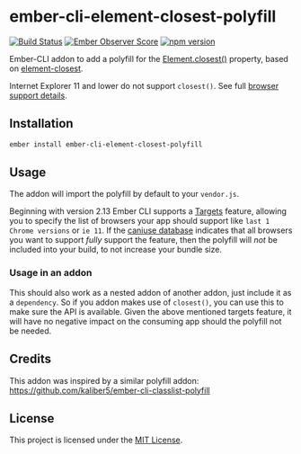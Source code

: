 # ember-cli-element-closest-polyfill

[![Build Status](https://travis-ci.org/miguelcobain/ember-cli-element-closest-polyfill.svg?branch=master)](https://travis-ci.org/miguelcobain/ember-cli-element-closest-polyfill)
[![Ember Observer Score](https://emberobserver.com/badges/ember-cli-element-closest-polyfill.svg)](https://emberobserver.com/addons/ember-cli-element-closest-polyfill)
[![npm version](https://badge.fury.io/js/ember-cli-element-closest-polyfill.svg)](https://badge.fury.io/js/ember-cli-element-closest-polyfill)

Ember-CLI addon to add a polyfill for the [Element.closest()](https://developer.mozilla.org/en/docs/Web/API/Element/closest)
property, based on [element-closest](https://github.com/jonathantneal/closest).

Internet Explorer 11 and lower do not support `closest()`. 
See full [browser support details](https://caniuse.com/#feat=element-closest).

## Installation

```bash
ember install ember-cli-element-closest-polyfill
```

## Usage

The addon will import the polyfill by default to your `vendor.js`. 

Beginning with version 2.13 Ember CLI supports a [Targets](http://rwjblue.com/2017/04/21/ember-cli-targets/) feature, 
allowing you to specify the list of browsers your app should support like `last 1 Chrome versions` or `ie 11`.
If the [caniuse database](https://caniuse.com/#feat=element-closest) indicates that all browsers you want to support *fully* support the feature, then the 
polyfill will *not* be included into your build, to not increase your bundle size.

### Usage in an addon

This should also work as a nested addon of another addon, just include it as a `dependency`. So if you addon
makes use of `closest()`, you can use this to make sure the API is available. Given the above mentioned targets feature,
it will have no negative impact on the consuming app should the polyfill not be needed.

## Credits

This addon was inspired by a similar polyfill addon: https://github.com/kaliber5/ember-cli-classlist-polyfill

## License

This project is licensed under the [MIT License](LICENSE.md).
